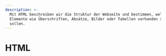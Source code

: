 ```yaml
---
description: >-
  Mit HTML beschreiben wir die Struktur der Webseite und bestimmen, welche
  Elemente wie Überschriften, Absätze, Bilder oder Tabellen vorhanden sein
  sollen.
---
```


# HTML

